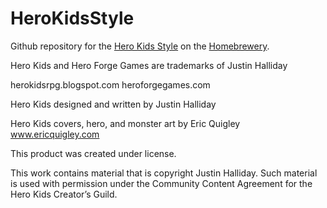 # HeroKidsStyle

Github repository for the [Hero Kids Style](https://homebrewery.naturalcrit.com/share/UGU--lwhgTCZ) on the [Homebrewery](https://homebrewery.naturalcrit.com).


Hero Kids and Hero Forge Games are trademarks of Justin Halliday

herokidsrpg.blogspot.com heroforgegames.com

Hero Kids designed and written by Justin Halliday

Hero Kids covers, hero, and monster art by Eric Quigley www.ericquigley.com

This product was created under license.

This work contains material that is copyright Justin Halliday. Such material is used with permission under the Community Content Agreement for the Hero Kids Creator’s Guild.

